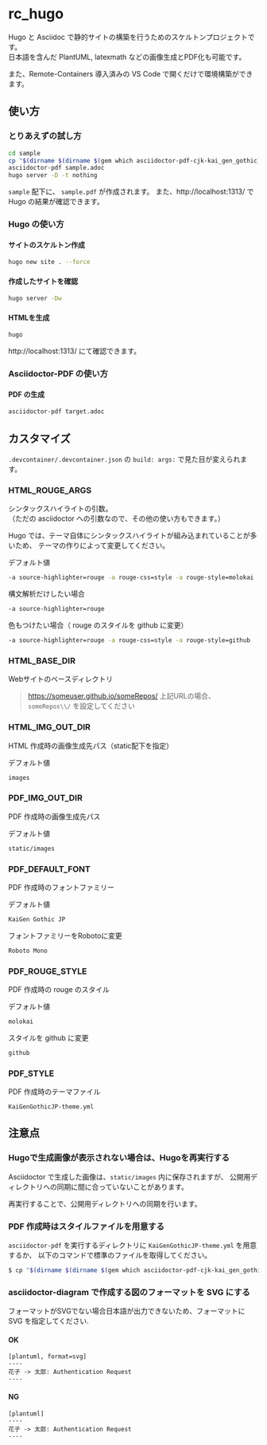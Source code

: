 # rc_hugo
Hugo と Asciidoc で静的サイトの構築を行うためのスケルトンプロジェクトです。  
日本語を含んだ PlantUML, latexmath などの画像生成とPDF化も可能です。

また、Remote-Containers 導入済みの VS Code で開くだけで環境構築ができます。

## 使い方

### とりあえずの試し方
```bash
cd sample
cp "$(dirname $(dirname $(gem which asciidoctor-pdf-cjk-kai_gen_gothic)))/data/themes/KaiGenGothicJP-theme.yml" .
asciidoctor-pdf sample.adoc
hugo server -D -t nothing
```

`sample` 配下に、 `sample.pdf` が作成されます。
また、http://localhost:1313/ で Hugo の結果が確認できます。

### Hugo の使い方

#### サイトのスケルトン作成
```bash
hugo new site . --force
```

#### 作成したサイトを確認
```bash
hugo server -Dw
```

#### HTMLを生成
```bash
hugo
```

http://localhost:1313/ にて確認できます。

### Asciidoctor-PDF の使い方

#### PDF の生成
```bash
asciidoctor-pdf target.adoc
```

## カスタマイズ
`.devcontainer/.devcontainer.json` の `build: args:` で見た目が変えられます。

### HTML_ROUGE_ARGS
シンタックスハイライトの引数。  
（ただの asciidoctor への引数なので、その他の使い方もできます。）

Hugo では、テーマ自体にシンタックスハイライトが組み込まれていることが多いため、
テーマの作りによって変更してください。

デフォルト値
```bash
-a source-highlighter=rouge -a rouge-css=style -a rouge-style=molokai
```

構文解析だけしたい場合
```bash
-a source-highlighter=rouge
```

色もつけたい場合（ rouge のスタイルを github に変更）
```bash
-a source-highlighter=rouge -a rouge-css=style -a rouge-style=github
```
### HTML_BASE_DIR
Webサイトのベースディレクトリ

> https://someuser.github.io/someRepos/
上記URLの場合、 `someRepos\\/` を設定してください 


### HTML_IMG_OUT_DIR
HTML 作成時の画像生成先パス（static配下を指定）

デフォルト値
```bash
images
```

### PDF_IMG_OUT_DIR
PDF 作成時の画像生成先パス

デフォルト値
```bash
static/images
```

### PDF_DEFAULT_FONT
PDF 作成時のフォントファミリー

デフォルト値
```bash
KaiGen Gothic JP
```

フォントファミリーをRobotoに変更
```bash
Roboto Mono
```


### PDF_ROUGE_STYLE
PDF 作成時の rouge のスタイル

デフォルト値
```bash
molokai
```

スタイルを github に変更
```bash
github
```

### PDF_STYLE
PDF 作成時のテーマファイル

```
KaiGenGothicJP-theme.yml
```


## 注意点

### Hugoで生成画像が表示されない場合は、Hugoを再実行する
Asciidoctor で生成した画像は、`static/images` 内に保存されますが、
公開用ディレクトリへの同期に間に合っていないことがあります。

再実行することで、公開用ディレクトリへの同期を行います。

### PDF 作成時はスタイルファイルを用意する
`asciidoctor-pdf` を実行するディレクトリに `KaiGenGothicJP-theme.yml` を用意するか、
以下のコマンドで標準のファイルを取得してください。

```bash
$ cp "$(dirname $(dirname $(gem which asciidoctor-pdf-cjk-kai_gen_gothic)))/data/themes/KaiGenGothicJP-theme.yml" .
```

### asciidoctor-diagram で作成する図のフォーマットを SVG にする
フォーマットがSVGでない場合日本語が出力できないため、フォーマットに SVG を指定してください.

#### OK
```adoc
[plantuml, format=svg]
----
花子 -> 太郎: Authentication Request
----
```

#### NG
```adoc
[plantuml]
----
花子 -> 太郎: Authentication Request
----
```
